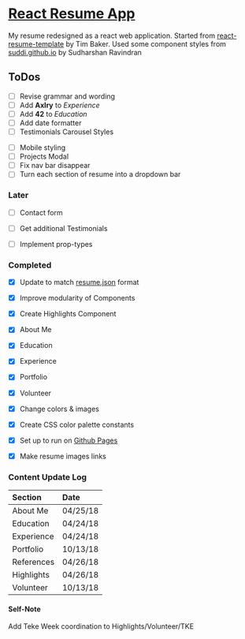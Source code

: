 # [React Resume App](https://donald-stolz.github.io/resume/)

My resume redesigned as a react web application. Started from [react-resume-template](https://github.com/tbakerx/react-resume-template) by Tim Baker. Used some component styles from [suddi.github.io](https://github.com/suddi/suddi.github.io) by Sudharshan Ravindran

ToDos
-------
- [ ] Revise grammar and wording
- [ ] Add **Axlry** to *Experience*
- [ ] Add **42** to *Education*
- [ ] Add date formatter
- [ ] Testimonials Carousel Styles
<!-- - [ ] Skill descriptions & links to projects -->
- [ ] Mobile styling
- [ ] Projects Modal
- [ ] Fix nav bar disappear
- [ ] Turn each section of resume into a dropdown bar

### Later
- [ ] Contact form
- [ ] Get additional Testimonials
- [ ] Implement prop-types


### Completed
- [x] Update to match [resume.json](https://jsonresume.org/) format
- [x] Improve modularity of Components
- [x] Create Highlights Component
- [x] About Me
- [x] Education
- [x] Experience
- [x] Portfolio
- [x] Volunteer
- [x] Change colors & images
- [x] Create CSS color palette constants
- [x] Set up to run on [Github Pages](https://pages.github.com/)
- [x] Make resume images links


### Content Update Log

| Section			| Date     |
| :---------	| :--------|
| About Me  	| 04/25/18 |
| Education 	| 04/24/18 |
| Experience	| 04/24/18 |
| Portfolio 	| 10/13/18 |
| References	| 04/26/18 |
| Highlights	| 04/26/18 |
| Volunteer		| 10/13/18 |

#### Self-Note
Add Teke Week coordination to Highlights/Volunteer/TKE
